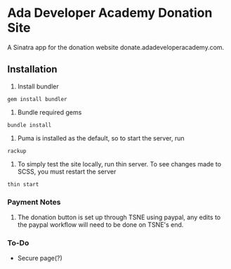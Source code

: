 # Ada Developer Academy Donation Site

A Sinatra app for the donation website donate.adadeveloperacademy.com.

## Installation
1. Install bundler
```
gem install bundler
```
1. Bundle required gems
```
bundle install
```
1. Puma is installed as the default, so to start the server, run
```
rackup
```
1. To simply test the site locally, run thin server. To see changes made to SCSS, you must restart the server
```
thin start
```

### Payment Notes
1. The donation button is set up through TSNE using paypal, any edits to the paypal workflow will need to be done on TSNE's end.

### To-Do
- Secure page(?)
